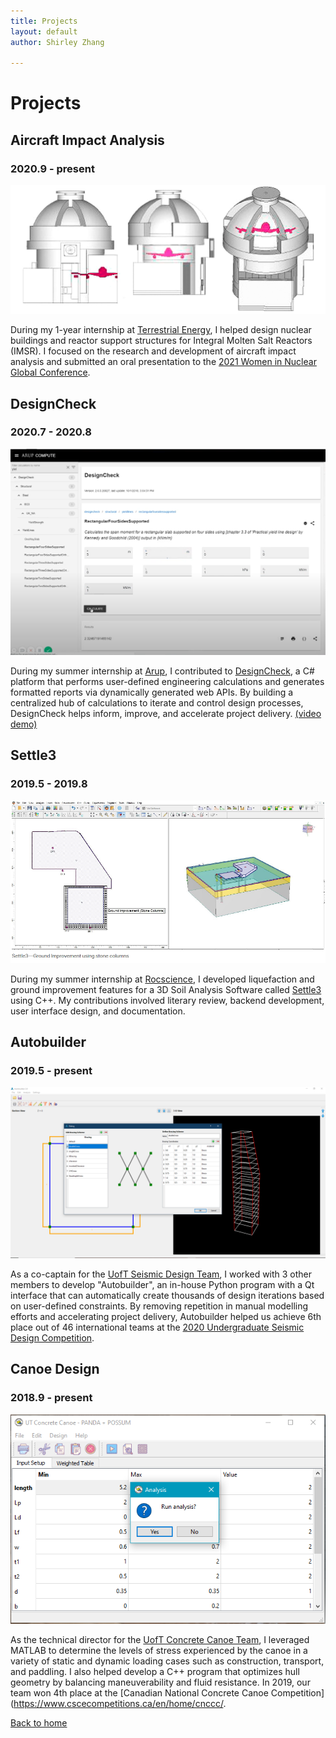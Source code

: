 ```yaml
---
title: Projects
layout: default
author: Shirley Zhang

---
```


# Projects

<!-- ### Things I did at work, research, and school-->
## Aircraft Impact Analysis
### 2020.9 - present

![alt text][aia]

[aia]: /assets/img/projects/aia_cropped.png

During my 1-year internship at [Terrestrial Energy](https://www.terrestrialenergy.com/), I helped design nuclear buildings and reactor support structures for Integral Molten Salt Reactors (IMSR). I focused on the research and development of aircraft impact analysis and submitted an oral presentation to the [2021 Women in Nuclear Global Conference](https://womeninnuclear.com/news-events/events/2021-women-in-nuclear-global-conference/).

## DesignCheck
### 2020.7 - 2020.8

![alt text][designcheck]

[designcheck]: /assets/img/projects/designcheck.png

During my summer internship at [Arup](https://www.arup.com/), I contributed to [DesignCheck](https://www.autodesk.com/autodesk-university/class/Dynamo-Engineers-Design-All-2018), a C# platform that performs user-defined engineering calculations and generates formatted reports via dynamically generated web APIs. By building a centralized hub of calculations to iterate and control design processes, DesignCheck helps inform, improve, and accelerate project delivery. [(video demo)](https://www.youtube.com/watch?v=tQEU4uQOVuI)


## Settle3
### 2019.5 - 2019.8

![alt text][settle3]

[settle3]: /assets/img/projects/settle3.PNG

During my summer internship at [Rocscience](https://www.rocscience.com/), I developed liquefaction and ground improvement features for a 3D Soil Analysis Software called [Settle3](https://www.rocscience.com/software/settle3) using C++. My contributions involved literary review, backend development, user interface design, and documentation.


## Autobuilder
### 2019.5 - present

![alt text][autobuilder]

[autobuilder]: /assets/img/projects/ab.png

As a co-captain for the [UofT Seismic Design Team](http://seismic.skule.ca/), I worked with 3 other members to develop "Autobuilder", an in-house Python program with a Qt interface that can automatically create thousands of design iterations based on user-defined constraints. By removing repetition in manual modelling efforts and accelerating project delivery, Autobuilder helped us achieve 6th place out of 46 international teams at the [2020 Undergraduate Seismic Design Competition](https://slc.eeri.org/2020-seismic-design-competition/).

## Canoe Design
### 2018.9 - present

![alt text][lng]

[lng]: /assets/img/projects/panda.png

As the technical director for the [UofT Concrete Canoe Team](https://canoe.skule.ca/), I leveraged MATLAB to determine the levels of stress experienced by the canoe in a variety of static and dynamic loading cases such as construction, transport, and paddling.  I also helped develop a C++ program that optimizes hull geometry by balancing maneuverability and fluid resistance. In 2019, our team won 4th place at the [Canadian National Concrete Canoe Competition](https://www.cscecompetitions.ca/en/home/cnccc/.    

[Back to home](/)
